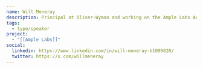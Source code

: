 ```yaml
---
name: Will Meneray
description: Principal at Oliver-Wyman and working on the Ample Labs Accelerator project.
tags:
  - type/speaker
project:
  - "[[Ample Labs]]"
social:
  linkedin: https://www.linkedin.com/in/will-meneray-b1099820/
  twitter: https://x.com/willmeneray
---
```

